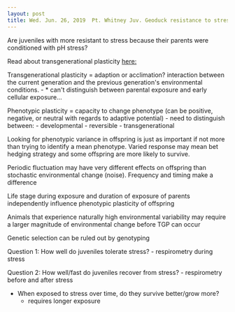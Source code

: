 ```yaml
---
layout: post
title: Wed. Jun. 26, 2019  Pt. Whitney Juv. Geoduck resistance to stress plans 
---
```


Are juveniles with more resistant to stress because their parents were conditioned with pH stress?

Read about transgenerational plasticity [here:](https://onlinelibrary.wiley.com/doi/full/10.1111/gcb.13903)

Transgenerational plasticity = adaption or acclimation?
interaction between the current generation and the previous generation's environmental conditions. 
	- * can't distinguish between parental exposure and early cellular exposure...

Phenotypic plasticity = capacity to change phenotype (can be positive, negative, or neutral with regards to adaptive potential)
	- need to distinguish between:
		- developmental
		- reversible
		- transgenerational

Looking for phenotypic variance in offspring is just as important if not more than trying to identify a mean phenotype. Varied response may mean bet hedging strategy and some offspring are more likely to survive.

Periodic fluctuation may have very different effects on offspring than stochastic environmental change (noise). Frequency and timing make a difference

Life stage during exposure and duration of exposure of parents independently influence phenotypic plasticity of offspring

Animals that experience naturally high environmental variability may require a larger magnitude of environmental change before TGP can occur

Genetic selection can be ruled out by genotyping


Question 1: How well do juveniles tolerate stress?
	- respirometry during stress

Question 2: How well/fast do juveniles recover from stress?
	- respirometry before and after stress

	
- When exposed to stress over time, do they survive better/grow more?
	- requires longer exposure	

	

